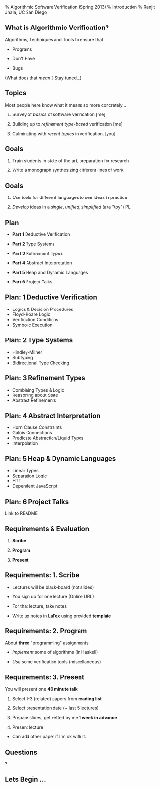 % Algorithmic Software Verification (Spring 2013)
% Introduction
% Ranjit Jhala, UC San Diego 

## What is Algorithmic Verification?

Algorithms, Techniques and Tools to ensure that

- Programs

- Don't Have

- Bugs

(What does that *mean* ? Stay tuned...)


## Topics

Most people here know what it means so more concretely...

1. Survey of *basics* of software verification          [me] 

2. Building up to *refinement type-based* verification  [me]

3. Culminating with *recent topics* in verification.    [you]


## Goals

1. Train students in state of the art, preparation for research

2. Write a monograph synthesizing different lines of work 


## Goals

1. *Use* tools for different languages to see ideas in practice

2. *Develop* ideas in a *single*, *unified*, *simplified* (aka "toy") PL

## Plan

- **Part 1** Deductive Verification

- **Part 2** Type Systems

- **Part 3** Refinement Types

- **Part 4** Abstract Interpretation

- **Part 5** Heap and Dynamic Languages

- **Part 6** Project Talks

## Plan: 1 Deductive Verification

- Logics & Decision Procedures 
- Floyd-Hoare Logic
- Verification Conditions
- Symbolic Execution

## Plan: 2 Type Systems

- Hindley-Milner 
- Subtyping
- Bidirectional Type Checking

## Plan: 3 Refinement Types

- Combining Types & Logic
- Reasoning about State
- Abstract Refinements

## Plan: 4 Abstract Interpretation

- Horn Clause Constraints
- Galois Connections
- Predicate Abstraction/Liquid Types
- Interpolation 

## Plan: 5 Heap & Dynamic Languages

- Linear Types
- Separation Logic
- HTT
- Dependent JavaScript

## Plan: 6 Project Talks

Link to README


## Requirements & Evaluation

1. **Scribe**

2. **Program**

3. **Present**

## Requirements: 1. Scribe

- Lectures will be black-board (not slides)

- You sign up for one lecture (Online URL)

- For that lecture, take notes

- Write up notes in **LaTex** using provided **template**

## Requirements: 2. Program

About **three** "programming" assignments

- *Implement* some of algorithms (in Haskell)

- *Use* some verification tools (miscellaneous) 

## Requirements: 3. Present

You will present one **40 minute talk**

1. Select 1-3 (related) papers from **reading list**

2. Select presentation date (~ last 5 lectures)

3. Prepare slides, get vetted by me **1 week in advance**

4. Present lecture

- Can add other paper if I'm ok with it.


## Questions

?

## Lets Begin ...

